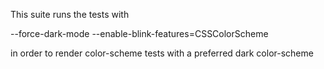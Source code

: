 This suite runs the tests with

--force-dark-mode --enable-blink-features=CSSColorScheme

in order to render color-scheme tests with a preferred dark color-scheme
